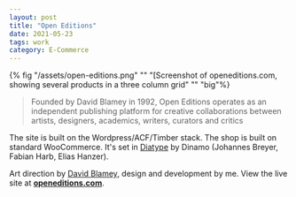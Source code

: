 ```yaml
---
layout: post
title: "Open Editions" 
date: 2021-05-23
tags: work
category: E-Commerce
---
```


{% fig "/assets/open-editions.png" "" "[Screenshot of openeditions.com, showing several products in a three column grid" "" "big"%}

> Founded by David Blamey in 1992, Open Editions operates as an independent publishing platform for creative collaborations between artists, designers, academics, writers, curators and critics

The site is built on the Wordpress/ACF/Timber stack. The shop is built on standard WooCommerce. It's set in [Diatype](https://abcdinamo.com/typefaces/diatype) by Dinamo (Johannes Breyer, Fabian Harb, Elias Hanzer).

Art direction by [David Blamey](https://www.davidblamey.com/), design and development by me. View the live site at **[openeditions.com](https://openeditions.com/)**.